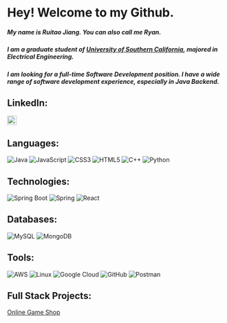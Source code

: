 
# Hey! Welcome to my Github. 
##### My name is Ruitao Jiang. You can also call me Ryan. 
##### I am a graduate student of [University of Southern California](https://www.usc.edu/), majored in Electrical Engineering. 
##### I am looking for a full-time Software Development position. I have a wide range of software development experience, especially in Java Backend.

## LinkedIn: <a href="https://www.linkedin.com/in/ruitao-jiang-295a42224">
  <img alt="Ruitao's LinkedIN" width="22px" src="https://raw.githubusercontent.com/peterthehan/peterthehan/master/assets/linkedin.svg" />
</a>
          
## Languages:
![Java](https://img.shields.io/badge/java-%23ED8B00.svg?style=for-the-badge&logo=openjdk&logoColor=white) 
![JavaScript](https://img.shields.io/badge/javascript-%23323330.svg?style=for-the-badge&logo=javascript&logoColor=%23F7DF1E) 
![CSS3](https://img.shields.io/badge/css3-%231572B6.svg?style=for-the-badge&logo=css3&logoColor=white)
![HTML5](https://img.shields.io/badge/html5-%23E34F26.svg?style=for-the-badge&logo=html5&logoColor=white)
![C++](https://img.shields.io/badge/c++-%2300599C.svg?style=for-the-badge&logo=c%2B%2B&logoColor=white)
![Python](https://img.shields.io/badge/python-3670A0?style=for-the-badge&logo=python&logoColor=ffdd54)

## Technologies:
![Spring Boot](https://img.shields.io/badge/Spring%20Boot-6DB33F.svg?style=for-the-badge&logo=Spring-Boot&logoColor=white)
![Spring](https://img.shields.io/badge/spring-%236DB33F.svg?style=for-the-badge&logo=spring&logoColor=white)
![React](https://img.shields.io/badge/React-61DAFB.svg?style=for-the-badge&logo=React&logoColor=black)

## Databases: 
![MySQL](https://img.shields.io/badge/mysql-%2300f.svg?style=for-the-badge&logo=mysql&logoColor=white)
![MongoDB](https://img.shields.io/badge/MongoDB-%234ea94b.svg?style=for-the-badge&logo=mongodb&logoColor=white)  
  
## Tools: 
![AWS](https://img.shields.io/badge/Amazon%20AWS-232F3E.svg?style=for-the-badge&logo=Amazon-AWS&logoColor=white)
![Linux](https://img.shields.io/badge/Linux-FCC624.svg?style=for-the-badge&logo=Linux&logoColor=black)
![Google Cloud](https://img.shields.io/badge/GoogleCloud-%234285F4.svg?style=for-the-badge&logo=google-cloud&logoColor=white)
![GitHub](https://img.shields.io/badge/github-%23121011.svg?style=for-the-badge&logo=github&logoColor=white)
![Postman](https://img.shields.io/badge/Postman-FF6C37?style=for-the-badge&logo=postman&logoColor=white)

## Full Stack Projects:
[Online Game Shop](https://github.com/betterrt/game-shop-backend)


<!---
betterrt/betterrt is a ✨ special ✨ repository because its `README.md` (this file) appears on your GitHub profile.
You can click the Preview link to take a look at your changes.
--->
